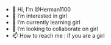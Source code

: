 - 👋 Hi, I’m @Herman1100
- 👀 I’m interested in girl
- 🌱 I’m currently learning girl
- 💞️ I’m looking to collaborate on girl
- 📫 How to reach me : if you are a girl

<!---
Herman1100/Herman1100 is a ✨ special ✨ repository because its `README.md` (this file) appears on your GitHub profile.
You can click the Preview link to take a look at your changes.
--->
